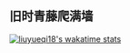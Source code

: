 ## 旧时青藤爬满墙

<!-- [![Anurag's GitHub stats](https://github-readme-stats.vercel.app/api?username=liuyueqi18&count_private=true&theme=dark&show_icons=true)](https://github.com/anuraghazra/github-readme-stats) -->

<!-- [![Top Langs](https://github-readme-stats.vercel.app/api/top-langs/?username=liuyueqi18)](https://github.com/anuraghazra/github-readme-stats) -->

<!-- DragSource -->

[![liuyueqi18's wakatime stats](https://github-readme-stats.vercel.app/api/wakatime?username=liuyueqi18&layout=compact)](https://github.com/anuraghazra/github-readme-stats)
